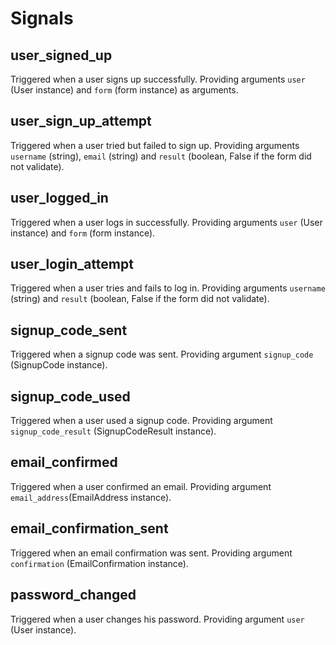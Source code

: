 Signals
=======

user\_signed\_up
----------------

Triggered when a user signs up successfully. Providing arguments `user`
(User instance) and `form` (form instance) as arguments.

user\_sign\_up\_attempt
-----------------------

Triggered when a user tried but failed to sign up. Providing arguments
`username` (string), `email` (string) and `result` (boolean, False if
the form did not validate).

user\_logged\_in
----------------

Triggered when a user logs in successfully. Providing arguments `user`
(User instance) and `form` (form instance).

user\_login\_attempt
--------------------

Triggered when a user tries and fails to log in. Providing arguments
`username` (string) and `result` (boolean, False if the form did not
validate).

signup\_code\_sent
------------------

Triggered when a signup code was sent. Providing argument `signup_code`
(SignupCode instance).

signup\_code\_used
------------------

Triggered when a user used a signup code. Providing argument
`signup_code_result` (SignupCodeResult instance).

email\_confirmed
----------------

Triggered when a user confirmed an email. Providing argument
`email_address`(EmailAddress instance).

email\_confirmation\_sent
-------------------------

Triggered when an email confirmation was sent. Providing argument
`confirmation` (EmailConfirmation instance).

password\_changed
-----------------

Triggered when a user changes his password. Providing argument `user`
(User instance).
